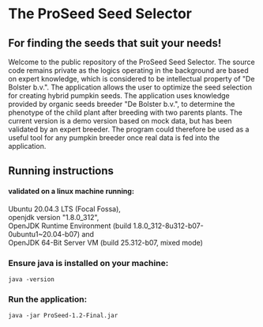 # The ProSeed Seed Selector
## For finding the seeds that suit your needs!

Welcome to the public repository of the ProSeed Seed Selector. The source code remains private as the logics operating in the background are based on expert knowledge, which is considered to be intellectual property of "De Bolster b.v.". The application allows the user to optimize the seed selection for creating hybrid pumpkin seeds. The application uses knowledge provided by organic seeds breeder "De Bolster b.v.", to determine the phenotype of the child plant after breeding with two parents plants. The current version is a demo version based on mock data, but has been validated by an expert breeder. The program could therefore be used as a useful tool for any pumpkin breeder once real data is fed into the application.

## Running instructions 
#### validated on a linux machine running: 
Ubuntu 20.04.3 LTS (Focal Fossa), \
openjdk version "1.8.0_312",\
OpenJDK Runtime Environment (build 1.8.0_312-8u312-b07-0ubuntu1~20.04-b07) and\
OpenJDK 64-Bit Server VM (build 25.312-b07, mixed mode)


### Ensure java is installed on your machine:
`java -version`

### Run the application:
`java -jar ProSeed-1.2-Final.jar`



